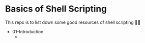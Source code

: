 # Basics of Shell Scripting

This repo is to list down some good resources of shell scripting 💪🏻

* 01-Introduction
    * []()